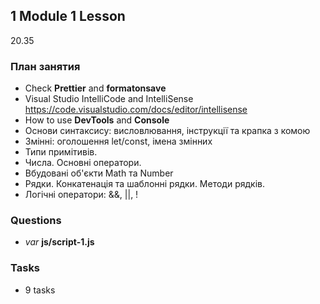 ## 1 Module 1 Lesson

20.35

### План занятия

- Check **Prettier** and **formatonsave**
- Visual Studio IntelliCode and IntelliSense
  https://code.visualstudio.com/docs/editor/intellisense
- How to use **DevTools** and **Console**
- Основи синтаксису: висловлювання, інструкції та крапка з комою
- Змінні: оголошення let/const, імена змінних
- Типи примітивів.
- Числа. Основні оператори.
- Вбудовані об'єкти Math та Number
- Рядки. Конкатенація та шаблонні рядки. Методи рядків.
- Логічні оператори: &&, ||, !

### Questions

- _var_ **js/script-1.js**

### Tasks

- 9 tasks
